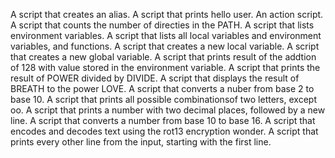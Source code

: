 A script that creates an alias.
A script that prints hello user.
An action script.
A script that counts the number of directies in the PATH.
A script that lists environment variables.
A script that lists all local variables and environment variables, and functions.
A script that creates a new local variable.
A script that creates a new global variable.
A script that prints result of the addtion of 128 with value stored in the environment variable.
A script that prints the result of POWER divided by DIVIDE.
A script that displays the result of BREATH to the power LOVE.
A script that converts a nuber from base 2 to base 10.
A script that prints all possible combinationsof two letters, except oo.
A script that prints a number with two decimal places, followed by a new line.
A script that converts a number from base 10 to base 16.
A script that encodes and decodes text using the rot13 encryption wonder.
A script that prints every other line from the input, starting with the first line.
